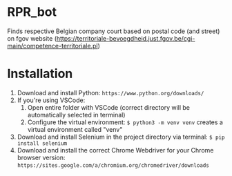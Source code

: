 # RPR_bot
Finds respective Belgian company court based on postal code (and street) on fgov website (https://territoriale-bevoegdheid.just.fgov.be/cgi-main/competence-territoriale.pl)

# Installation
1. Download and install Python: `https://www.python.org/downloads/`
2. If you're using VSCode:
   1. Open entire folder with VSCode (correct directory will be automatically selected in terminal)
   1. Configure the virtual environment: `$ python3 -m venv venv` creates a virtual environment called "venv"
3. Download and install Selenium in the project directory via terminal: `$ pip install selenium`
4. Download and install the correct Chrome Webdriver for your Chrome browser version: `https://sites.google.com/a/chromium.org/chromedriver/downloads`
